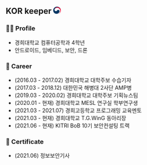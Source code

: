 ## KOR keeper <img title="korea" alt="" src="https://github.com/korkeep/korkeep/blob/main/korea.png" width="20"/>

### 🙋‍♂️ Profile
- 경희대학교 컴퓨터공학과 4학년  
- 안드로이드, 임베디드, 보안, 드론  
<!--[![Contact Badge](https://img.shields.io/badge/Contact-010--xxxx--xxxx-f74c4b?style=flat-square&labelColor=a40000)](https://duo.google.com/)
[![Email Badge](https://img.shields.io/badge/Email-korkeep@naver.com-f74c4b?style=flat-square&labelColor=a40000&link=mailto:korkeep@naver.com)](mailto:korkeep@naver.com)
[![Work Badge](https://img.shields.io/badge/Work-mesl.khu.ac.kr-7885ff?style=flat-square&labelColor=4555ff)](http://mesl.khu.ac.kr/)-->

### 🌱 Career
- (2016.03 - 2017.02) 경희대학교 대학주보 수습기자
- (2017.03 - 2018.12) 대한민국 해병대 2사단 AMP병
- (2019.03 - 2020.02) 경희대학교 대학주보 기획뉴스팀
- (2020.01 - 현재) 경희대학교 MESL 연구실 학부연구생
- (2021.03 - 2021.07) 경희고등학교 프로그래밍 교육멘토
- (2021.03 - 현재) 경희대학교 T.G.WinG 동아리장
- (2021.06 - 현재) KITRI BoB 10기 보안컨설팅 트랙

### 📖 Certificate
- (2021.06) 정보보안기사
<!--
- (2021.11) 정보처리기사
-->

<!--
  **korkeep/korkeep** is a ✨ _special_ ✨ repository because its `README.md` (this file) appears on your GitHub profile.
  Here are some ideas to get you started:
  - 🔭 I’m currently working on ...
  - 🌱 I’m currently learning ...
  - 👯 I’m looking to collaborate on ...
  - 🤔 I’m looking for help with ...
  - 💬 Ask me about ...
  - 📫 How to reach me: ...
  - 😄 Pronouns: ...
  - ⚡ Fun fact: ...
-->

